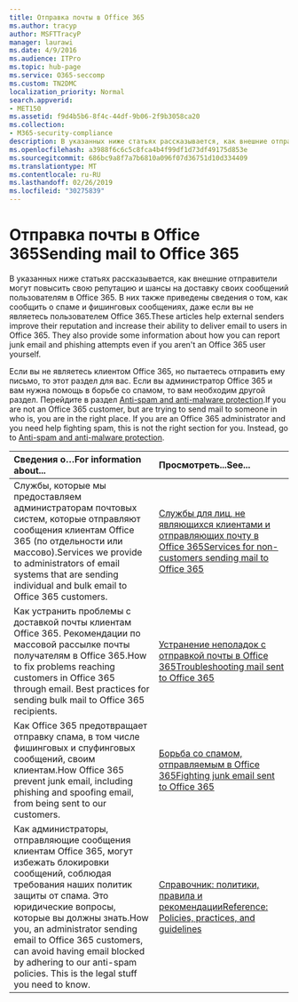 ```yaml
---
title: Отправка почты в Office 365
ms.author: tracyp
author: MSFTTracyP
manager: laurawi
ms.date: 4/9/2016
ms.audience: ITPro
ms.topic: hub-page
ms.service: O365-seccomp
ms.custom: TN2DMC
localization_priority: Normal
search.appverid:
- MET150
ms.assetid: f9d4b5b6-8f4c-44df-9b06-2f9b3058ca20
ms.collection:
- M365-security-compliance
description: В указанных ниже статьях рассказывается, как внешние отправители могут повысить свою репутацию и шансы на доставку своих сообщений пользователям в Office 365. В них также приведены сведения о том, как сообщить о спаме и фишинговых сообщениях, даже если вы не являетесь пользователем Office 365.
ms.openlocfilehash: a3988f6c6c5c8fca4b4f99df1d73df49175d853e
ms.sourcegitcommit: 686bc9a8f7a7b6810a096f07d36751d10d334409
ms.translationtype: MT
ms.contentlocale: ru-RU
ms.lasthandoff: 02/26/2019
ms.locfileid: "30275839"
---
```

# <a name="sending-mail-to-office-365"></a><span data-ttu-id="5a9cf-104">Отправка почты в Office 365</span><span class="sxs-lookup"><span data-stu-id="5a9cf-104">Sending mail to Office 365</span></span>

<span data-ttu-id="5a9cf-p102">В указанных ниже статьях рассказывается, как внешние отправители могут повысить свою репутацию и шансы на доставку своих сообщений пользователям в Office 365. В них также приведены сведения о том, как сообщить о спаме и фишинговых сообщениях, даже если вы не являетесь пользователем Office 365.</span><span class="sxs-lookup"><span data-stu-id="5a9cf-p102">These articles help external senders improve their reputation and increase their ability to deliver email to users in Office 365. They also provide some information about how you can report junk email and phishing attempts even if you aren't an Office 365 user yourself.</span></span>
  
<span data-ttu-id="5a9cf-p103">Если вы не являетесь клиентом Office 365, но пытаетесь отправить ему письмо, то этот раздел для вас. Если вы администратор Office 365 и вам нужна помощь в борьбе со спамом, то вам необходим другой раздел. Перейдите в раздел [Anti-spam and anti-malware protection](http://technet.microsoft.com/library/93c6c227-7442-4293-b64d-ec8f15c928db.aspx).</span><span class="sxs-lookup"><span data-stu-id="5a9cf-p103">If you are not an Office 365 customer, but are trying to send mail to someone in who is, you are in the right place. If you are an Office 365 administrator and you need help fighting spam, this is not the right section for you. Instead, go to [Anti-spam and anti-malware protection](http://technet.microsoft.com/library/93c6c227-7442-4293-b64d-ec8f15c928db.aspx).</span></span>
  
|<span data-ttu-id="5a9cf-110">**Сведения о…**</span><span class="sxs-lookup"><span data-stu-id="5a9cf-110">**For information about...**</span></span>|<span data-ttu-id="5a9cf-111">**Просмотреть...**</span><span class="sxs-lookup"><span data-stu-id="5a9cf-111">**See...**</span></span>|
|:-----|:-----|
|<span data-ttu-id="5a9cf-112">Службы, которые мы предоставляем администраторам почтовых систем, которые отправляют сообщения клиентам Office 365 (по отдельности или массово).</span><span class="sxs-lookup"><span data-stu-id="5a9cf-112">Services we provide to administrators of email systems that are sending individual and bulk email to Office 365 customers.</span></span>  <br/> |[<span data-ttu-id="5a9cf-113">Службы для лиц, не являющихся клиентами и отправляющих почту в Office 365</span><span class="sxs-lookup"><span data-stu-id="5a9cf-113">Services for non-customers sending mail to Office 365</span></span>](services-for-non-customers.md) <br/> |
|<span data-ttu-id="5a9cf-p104">Как устранить проблемы с доставкой почты клиентам Office 365. Рекомендации по массовой рассылке почты получателям в Office 365.</span><span class="sxs-lookup"><span data-stu-id="5a9cf-p104">How to fix problems reaching customers in Office 365 through email. Best practices for sending bulk mail to Office 365 recipients.</span></span>  <br/> |[<span data-ttu-id="5a9cf-116">Устранение неполадок с отправкой почты в Office 365</span><span class="sxs-lookup"><span data-stu-id="5a9cf-116">Troubleshooting mail sent to Office 365</span></span>](troubleshooting-mail-sent-to-office-365.md) <br/> |
|<span data-ttu-id="5a9cf-117">Как Office 365 предотвращает отправку спама, в том числе фишинговых и спуфинговых сообщений, своим клиентам.</span><span class="sxs-lookup"><span data-stu-id="5a9cf-117">How Office 365 prevent junk email, including phishing and spoofing email, from being sent to our customers.</span></span>  <br/> |[<span data-ttu-id="5a9cf-118">Борьба со спамом, отправляемым в Office 365</span><span class="sxs-lookup"><span data-stu-id="5a9cf-118">Fighting junk email sent to Office 365</span></span>](fighting-junk-email.md) <br/> |
|<span data-ttu-id="5a9cf-p105">Как администраторы, отправляющие сообщения клиентам Office 365, могут избежать блокировки сообщений, соблюдая требования наших политик защиты от спама. Это юридические вопросы, которые вы должны знать.</span><span class="sxs-lookup"><span data-stu-id="5a9cf-p105">How you, an administrator sending email to Office 365 customers, can avoid having email blocked by adhering to our anti-spam policies. This is the legal stuff you need to know.</span></span>  <br/> |[<span data-ttu-id="5a9cf-121">Справочник: политики, правила и рекомендации</span><span class="sxs-lookup"><span data-stu-id="5a9cf-121">Reference: Policies, practices, and guidelines</span></span>](reference-policies-practices-and-guidelines.md) <br/> |
   

